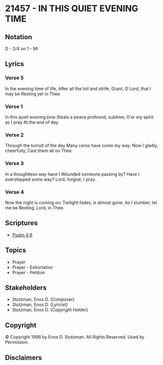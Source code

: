 # 21457 - IN THIS QUIET EVENING TIME

## Notation

D - 2/4 on 1 - MI

## Lyrics

### Verse 5

In the evening time of life, After all the toil and strife, Grant, O Lord, that I may be Resting yet in Thee.

### Verse 1

In this quiet evening time Steals a peace profound, sublime, O'er my spirit as I pray At the end of day.

### Verse 2

Through the tumult of the day Many cares have come my way. Now I gladly, cheerfully, Cast them all on Thee.



### Verse 3

In a thoughtless way have I Wounded someone passing by? Have I overstepped some way? Lord, forgive, I pray.



### Verse 4

Now the night is coming on; Twilight fades, is almost gone. As I slumber, let me be Resting, Lord, in Thee.


## Scriptures

- [Psalm 4:8](https://www.biblegateway.com/passage/?search=Psalm%204%3A8)

## Topics

- Prayer
- Prayer - Exhortation
- Prayer - Petition

## Stakeholders

- Stutzman, Enos D. (Composer)
- Stutzman, Enos D. (Lyricist)
- Stutzman, Enos D. (Copyright Holder)

## Copyright

© Copyright 1998 by Enos D. Stutzman. All Rights Reserved. Used by Permission.


## Disclaimers


